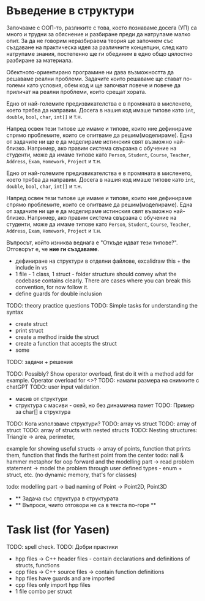 # Въведение в структури

Започваме с ООП-то, разликите с това, което познаваме досега (УП) са много и трудни за обяснение и разбиране преди да натрупаме малко опит. За да не говорим неразбираема теория ще започнем със създаване на практическа идея за различните концепции, след като натрупаме знания, постепенно ще ги обединим в едно общо цялостно разбиране за материала.

Обектното-ориентирано програмине ни дава възможността да решаваме реални проблеми. Задачите които решаваме ще стават по-големи като условия, обем код и ще започват повече и повече да приличат на реални проблеми, които срещат хората.

Едно от най-големите предизвикателства е в промяната в мисленето, което трябва да направим. Досега в нашия код имаше типове като `int`, `double`, `bool`, `char`, `int[]` и т.н.

Напред освен тези типове ще имаме и типове, които ние дефинираме спрямо проблемите, които се опитваме да решим(моделираме). Една от задачите ни ще е да моделираме истинския свят възможно най-близко. Например, ако правим система свързана с обучение на студенти, може да имаме типове като `Person`, `Student`, `Course`, `Teacher`, `Address`, `Exam`, `Homework`, `Project` и т.н.

Едно от най-големите предизвикателства е в промяната в мисленето, което трябва да направим. Досега в нашия код имаше типове като `int`, `double`, `bool`, `char`, `int[]` и т.н.

Напред освен тези типове ще имаме и типове, които ние дефинираме спрямо проблемите, които се опитваме да решим(моделираме). Една от задачите ни ще е да моделираме истинския свят възможно най-близко. Например, ако правим система свързана с обучение на студенти, може да имаме типове като `Person`, `Student`, `Course`, `Teacher`, `Address`, `Exam`, `Homework`, `Project` и т.н.

Въпросът, който изниква веднага е "Откъде идват тези типове?". Отговорът е, че **ние ги създаваме**.


- дефиниране на структури в отделни файлове, excalidraw this + the include in vs
- 1 file - 1 class, 1 struct - folder structure should convey what the codebase contains clearly. There are cases where you can break this convention, for now follow it.
- define guards for double inclusion

TODO: theory practice questions
TODO: Simple tasks for understanding the syntax

- create struct
- print struct
- create a method inside the struct
- create a function that accepts the struct
- some

TODO: задачи + решения

TODO: Possibly? Show operator overload, first do it with a method add for example. Operator overload for <>?
TODO: намали размера на снимките с chatGPT
TODO: user input validation.


- масив от структури
- структура с масиви - окей, но без динамична памет
  TODO: Пример за char[] в структура



TODO: Кога използваме структури?
TODO: array vs struct
TODO: array of struct
TODO: array of structs with nested structs
TODO: Nesting structures: Triangle -> area, perimeter,

example for showing useful structs -> array of points, function that prints them, function that finds the furthest point from the center
todo: nail & hammer metaphor for oop forward and the modelling part -> read problem statement -> model the problem through user defined types - enum + struct, etc. (no dynamic memory, that's for classes)

todo: modelling part -> bad naming of Point -> Point2D, Point3D
- \*\* Задача със структура в структурата
- ** Въпроси, чиито отговори не са в текста по-горе **

# Task list (for Yasen)

TODO: spell check.
TODO: Добри практики


 - hpp files -> C++ header files - contain declarations and definitions of structs, functions
 - cpp files -> C++ source files -> contain function definitions
 - hpp files have guards and are imported
 - cpp files only import hpp files
 - 1 file combo per struct


